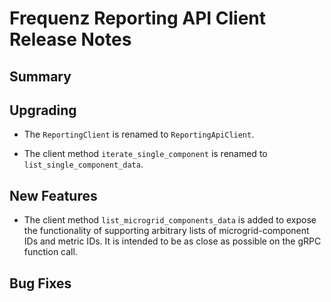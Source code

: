 # Frequenz Reporting API Client Release Notes

## Summary

## Upgrading

* The `ReportingClient` is renamed to `ReportingApiClient`.

* The client method `iterate_single_component` is renamed to `list_single_component_data`.

## New Features

* The client method `list_microgrid_components_data` is added to
expose the functionality of supporting arbitrary lists of microgrid-component IDs
and metric IDs. It is intended to be as close as possible on the gRPC function call.

## Bug Fixes

